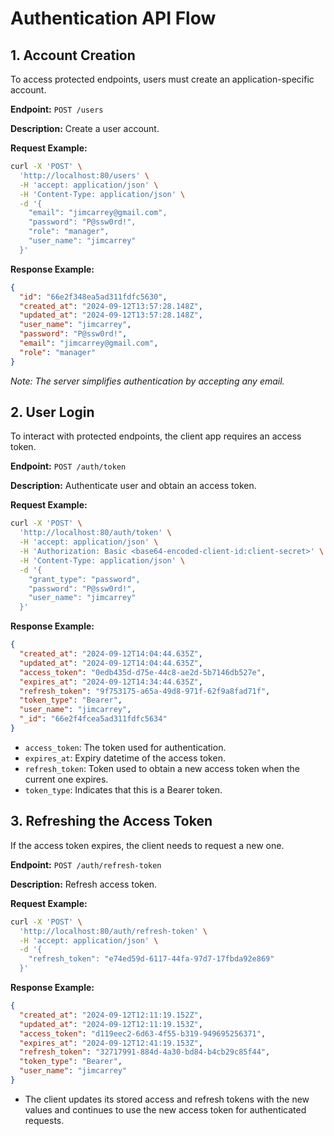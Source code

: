 # Authentication API Flow

## 1. Account Creation

To access protected endpoints, users must create an application-specific account.

**Endpoint:** `POST /users`

**Description:** Create a user account.

**Request Example:**

```bash
curl -X 'POST' \
  'http://localhost:80/users' \
  -H 'accept: application/json' \
  -H 'Content-Type: application/json' \
  -d '{
    "email": "jimcarrey@gmail.com",
    "password": "P@ssw0rd!",
    "role": "manager",
    "user_name": "jimcarrey"
  }'
```

**Response Example:**

```json
{
  "id": "66e2f348ea5ad311fdfc5630",
  "created_at": "2024-09-12T13:57:28.148Z",
  "updated_at": "2024-09-12T13:57:28.148Z",
  "user_name": "jimcarrey",
  "password": "P@ssw0rd!",
  "email": "jimcarrey@gmail.com",
  "role": "manager"
}
```

_Note: The server simplifies authentication by accepting any email._

## 2. User Login

To interact with protected endpoints, the client app requires an access token.

**Endpoint:** `POST /auth/token`

**Description:** Authenticate user and obtain an access token.

**Request Example:**

```bash
curl -X 'POST' \
  'http://localhost:80/auth/token' \
  -H 'accept: application/json' \
  -H 'Authorization: Basic <base64-encoded-client-id:client-secret>' \
  -H 'Content-Type: application/json' \
  -d '{
    "grant_type": "password",
    "password": "P@ssw0rd!",
    "user_name": "jimcarrey"
  }'
```

**Response Example:**

```json
{
  "created_at": "2024-09-12T14:04:44.635Z",
  "updated_at": "2024-09-12T14:04:44.635Z",
  "access_token": "0edb435d-d75e-44c8-ae2d-5b7146db527e",
  "expires_at": "2024-09-12T14:34:44.635Z",
  "refresh_token": "9f753175-a65a-49d8-971f-62f9a8fad71f",
  "token_type": "Bearer",
  "user_name": "jimcarrey",
  "_id": "66e2f4fcea5ad311fdfc5634"
}
```

- `access_token`: The token used for authentication.
- `expires_at`: Expiry datetime of the access token.
- `refresh_token`: Token used to obtain a new access token when the current one expires.
- `token_type`: Indicates that this is a Bearer token.

## 3. Refreshing the Access Token

If the access token expires, the client needs to request a new one.

**Endpoint:** `POST /auth/refresh-token`

**Description:** Refresh access token.

**Request Example:**

```bash
curl -X 'POST' \
  'http://localhost:80/auth/refresh-token' \
  -H 'accept: application/json' \
  -d '{
    "refresh_token": "e74ed59d-6117-44fa-97d7-17fbda92e869"
  }'
```

**Response Example:**

```json
{
  "created_at": "2024-09-12T12:11:19.152Z",
  "updated_at": "2024-09-12T12:11:19.153Z",
  "access_token": "d119eec2-6d63-4f55-b319-949695256371",
  "expires_at": "2024-09-12T12:41:19.153Z",
  "refresh_token": "32717991-884d-4a30-bd84-b4cb29c85f44",
  "token_type": "Bearer",
  "user_name": "jimcarrey"
}
```

- The client updates its stored access and refresh tokens with the new values and continues to use the new access token for authenticated requests.
